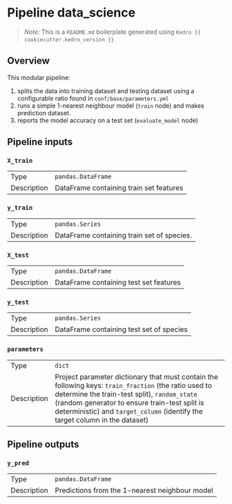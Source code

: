 # Pipeline data_science

> *Note:* This is a `README.md` boilerplate generated using `Kedro {{ cookiecutter.kedro_version }}`.

## Overview

This modular pipeline:
1. splits the data into training dataset and testing dataset using a configurable ratio found in `conf/base/parameters.yml`
2. runs a simple 1-nearest neighbour model (`train` node) and makes prediction dataset.
3. reports the model accuracy on a test set (`evaluate_model` node)

## Pipeline inputs

### `X_train`

|      |                    |
| ---- | ------------------ |
| Type | `pandas.DataFrame` |
| Description | DataFrame containing train set features |

### `y_train`

|      |                    |
| ---- | ------------------ |
| Type | `pandas.Series` |
| Description | DataFrame containing train set of species. |

### `X_test`

|      |                    |
| ---- | ------------------ |
| Type | `pandas.DataFrame` |
| Description | DataFrame containing test set features |

### `y_test`

|      |                    |
| ---- | ------------------ |
| Type | `pandas.Series` |
| Description | DataFrame containing test set of species |

### `parameters`

|      |                    |
| ---- | ------------------ |
| Type | `dict` |
| Description | Project parameter dictionary that must contain the following keys: `train_fraction` (the ratio used to determine the train-test split), `random_state` (random generator to ensure train-test split is deterministic) and `target_column` (identify the target column in the dataset)  |

## Pipeline outputs

### `y_pred`

|      |                    |
| ---- | ------------------ |
| Type | `pandas.DataFrame` |
| Description | Predictions from the 1-nearest neighbour model |
